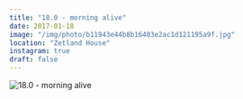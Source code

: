 ```yaml
---
title: "18.0 - morning alive"
date: 2017-01-18
image: "/img/photo/b11943e44b8b16403e2ac1d121195a9f.jpg"
location: "Zetland House"
instagram: true
draft: false
---
```


![18.0 - morning alive](/img/photo/b11943e44b8b16403e2ac1d121195a9f.jpg)
